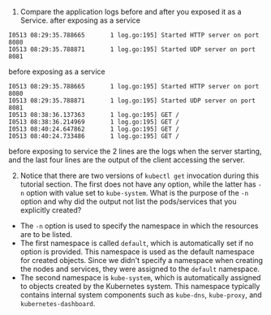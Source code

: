 1. Compare the application logs before and after you exposed it as a Service.
after exposing as a service
``` shell
I0513 08:29:35.788665       1 log.go:195] Started HTTP server on port 8080
I0513 08:29:35.788871       1 log.go:195] Started UDP server on port  8081
```
before exposing as a service
``` shell
I0513 08:29:35.788665       1 log.go:195] Started HTTP server on port 8080
I0513 08:29:35.788871       1 log.go:195] Started UDP server on port  8081
I0513 08:38:36.137363       1 log.go:195] GET /
I0513 08:38:36.214969       1 log.go:195] GET /
I0513 08:40:24.647862       1 log.go:195] GET /
I0513 08:40:24.733486       1 log.go:195] GET /
```
before exposing to service the 2 lines are the logs when the server starting, and the last four lines are the output of the client accessing the server.

2. Notice that there are two versions of `kubectl get` invocation during this tutorial section. The first does not have any option, while the latter has `-n` option with value set to `kube-system`. What is the purpose of the `-n` option and why did the output not list the pods/services that you explicitly created?
- The `-n` option is used to specify the namespace in which the resources are to be listed. 
- The first namespace is called `default`, which is automatically set if no option is provided. This namespace is used as the default namespace for created objects. Since we didn't specify a namespace when creating the nodes and services, they were assigned to the `default` namespace.
- The second namespace is `kube-system`, which is automatically assigned to objects created by the Kubernetes system. This namespace typically contains internal system components such as `kube-dns`, `kube-proxy`, and `kubernetes-dashboard`.

